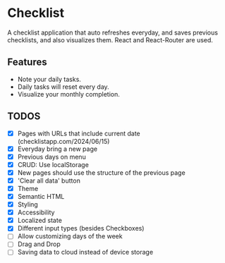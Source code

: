 # Checklist
A checklist application that auto refreshes everyday, and saves previous checklists, and also visualizes them. React and React-Router are used.

## Features
- Note your daily tasks.
- Daily tasks will reset every day.
- Visualize your monthly completion.

## TODOS
- [x] Pages with URLs that include current date (checklistapp.com/2024/06/15)
- [x] Everyday bring a new page
- [x] Previous days on menu
- [x] CRUD: Use localStorage
- [x] New pages should use the structure of the previous page
- [x] 'Clear all data' button
- [x] Theme
- [x] Semantic HTML
- [x] Styling
- [x] Accessibility
- [x] Localized state
- [x] Different input types (besides Checkboxes)
- [ ] Allow customizing days of the week
- [ ] Drag and Drop
- [ ] Saving data to cloud instead of device storage
